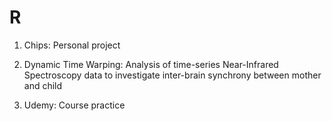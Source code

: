 # R

1. Chips: Personal project

2. Dynamic Time Warping: Analysis of time-series Near-Infrared Spectroscopy data to investigate inter-brain synchrony between mother and child

3. Udemy: Course practice
